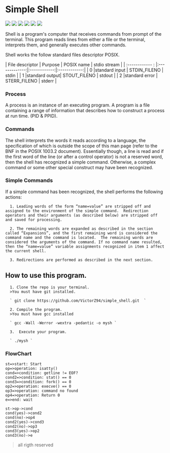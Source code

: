 # Simple Shell

![](https://img.shields.io/badge/Tackeshi%20Ramirez-Holberton__School-red) ![](https://img.shields.io/badge/Victor%20Zuluaga-Holberton__School-red) ![](https://img.shields.io/badge/Linux-Bash-lightgrey) ![](https://img.shields.io/badge/Project-Shell-lightgrey) ![](https://img.shields.io/badge/Release-v1.0-blue) ![](https://img.shields.io/badge/Issues-Memory__leaks-blue)


Shell is a program's computer that receives commands from prompt of the terminal. This program reads lines from either a file or the terminal, interprets them, and generally executes other commands.

Shell works the follow standard files descriptor POSIX.


| File descriptor | Purpose       |  POSIX name  | stdio stream |
| :------------ : |:-------------:|:------------:|:------------:|
|       0         |standard input | STDIN_FILENO |   stdin      |
|       1         |standard output| STOUT_FILENO |   stdout     |
|       2         |standard error | STERR_FILENO |   stderr     |


### Process 

A process is an instance of an executing program. A program is a file containing a range of information that describes how to construct a process at run time. (PID & PPID).


### Commands

The shell interprets the words it reads according to a language, the specification of which is outside the scope of this man page (refer to the BNF in the POSIX 1003.2 document).  Essentially though, a line is read and if the first word of the line (or after a control operator) is not a reserved word, then the shell has recognized a simple command. Otherwise, a complex command or some other special construct may have been recognized.

### Simple Commands

If a simple command has been recognized, the shell performs the following actions:

      1. Leading words of the form “name=value” are stripped off and assigned to the environment of the simple command.  Redirection operators and their arguments (as described below) are stripped off and saved for processing.

      2. The remaining words are expanded as described in the section called “Expansions”, and the first remaining word is considered the command name and the command is located.  The remaining words are considered the arguments of the command. If no command name resulted, then the “name=value” variable assignments recognized in item 1 affect the current shell.

      3. Redirections are performed as described in the next section.

## How to use this program.

      1. Clone the repo is your terminal.
      >You must have git installed.

      ` git clone https://github.com/VictorZ94/simple_shell.git  `

      2. Compile the program.
      >You must have gcc installed

      ` gcc -Wall -Werror -wextra -pedantic -o mysh `

      3.  Execute your program.

      ` ./mysh `

### FlowChart

```flow
st=>start: Start
op=>operation: isatty()
cond=>condition: getline != EOF?
cond2=>condition: stat() == 0
cond3=>condition: fork() == 0
op2=>operation: execve() == 0
op3=>operation: command no found
op4=>operation: Return 0
e=>end: wait

st->op->cond
cond(yes)->cond2
cond(no)->op4
cond2(yes)->cond3
cond2(no)->op3
cond3(yes)->op2
cond3(no)->e
```

> all rigth reserved 


